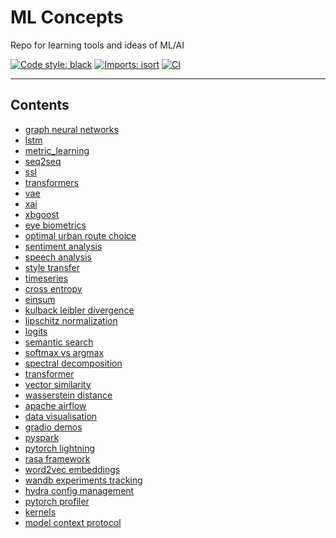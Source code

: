 # ML Concepts
Repo for learning tools and ideas of ML/AI

<a href="https://github.com/psf/black"><img alt="Code style: black" src="https://img.shields.io/badge/code%20style-black-000000.svg"></a>
[![Imports: isort](https://img.shields.io/badge/%20imports-isort-%231674b1?style=flat&labelColor=ef8336)](https://pycqa.github.io/isort/)
[![CI](https://github.com/MKaczkow/ml_concepts/actions/workflows/ci.yml/badge.svg)](https://github.com/MKaczkow/ml_concepts/actions/workflows/ci.yml)

---

## Contents
* [graph neural networks](./ideas/graph_neural_networks)
* [lstm](./ideas/lstm)
* [metric_learning](./ideas/metric_learning)
* [seq2seq](./ideas/seq2seq)
* [ssl](./ideas/ssl)
* [transformers](./ideas/transformer_from_scratch)
* [vae](./ideas/vae)
* [xai](./ideas/xai)
* [xbgoost](./ideas/xgboost)
* [eye biometrics](./tasks/eye_biometrics/)
* [optimal urban route choice](./tasks/optimal_urban_route_choice/)
* [sentiment analysis](./tasks/sentiment_analysis/)
* [speech analysis](./tasks/speech_analysis/)
* [style transfer](./tasks/style_transfer/)
* [timeseries](./tasks/timeseries/)
* [cross entropy](./theory/cross_entropy)
* [einsum](./theory/einsum)
* [kulback leibler divergence](./theory/kulback_leibler_divergence)
* [lipschitz normalization](./theory/lipschitz_normalization)
* [logits](./theory/logits)
* [semantic search](./theory/semantic_search/)
* [softmax vs argmax](./theory/softmax_vs_argmax/)
* [spectral decomposition](./theory/spectral_decomposition/)
* [transformer](./theory/transformer/)
* [vector similarity](./theory/vector_similarity/)
* [wasserstein distance](./theory/wasserstein_distance/)
* [apache airflow](./tools/apache_airflow)
* [data visualisation](./tools/data_visualisation)
* [gradio demos](./tools/gradio_demos)
* [pyspark](./tools/pyspark/)
* [pytorch lightning](./tools/pytorch_lightning)
* [rasa framework](./tools/rasa_framework)
* [word2vec embeddings](./tools/word2vec_embeddings/)
* [wandb experiments tracking](./tools/wandb_experiments_tracking/)
* [hydra config management](./tools/hydra_config_management/)
* [pytorch profiler](./tools/pytorch_profiler/)
* [kernels](./theory/kernels/)
* [model context protocol](./tools/model_context_protocol/)
